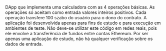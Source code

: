 DApp que implementa uma calculadora com as 4 operações básicas. As operações só aceitam como entrada valores inteiros positivos. Cada operação transfere 100 szabo do usuário para o dono do contrato. A aplicação foi desenvolvida apenas para fins de estudo e para execução em ambientes de teste. Não deve-se utilizar este código em redes reais, pois ele envolve a transferência de fundos entre contas Ethereum. Por ser apenas uma aplicação de estudo, não há qualquer verificação sobre os dados de entrada. 
